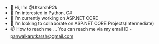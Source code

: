 - 👋 Hi, I’m @UtkarshP2k
- 👀 I’m interested in Python, C#
- 🌱 I’m currently working on ASP.NET CORE
- 💞️ I’m looking to collaborate on ASP.NET CORE Projects(Intermediate)
- 📫 How to reach me ...
You can reach me via my email ID - panwalkarutkarsh@gmail.com
<!---
UtkarshP2k/UtkarshP2k is a ✨ special ✨ repository because its `README.md` (this file) appears on your GitHub profile.
You can click the Preview link to take a look at your changes.
--->
